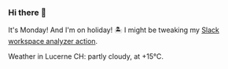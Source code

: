 ### Hi there :wave:

It's Monday! And I'm on holiday! :desert_island: I might be tweaking my [Slack workspace analyzer action](https://github.com/bewuethr/slack-analyzer).

Weather in Lucerne CH: partly cloudy, at +15°C.
